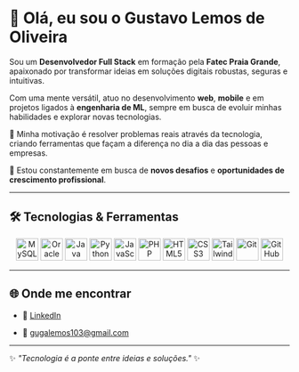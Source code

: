 

# 👋 Olá, eu sou o Gustavo Lemos de Oliveira



Sou um **Desenvolvedor Full Stack** em formação pela **Fatec Praia Grande**, apaixonado por transformar ideias em soluções digitais robustas, seguras e intuitivas.  


Com uma mente versátil, atuo no desenvolvimento **web**, **mobile** e em projetos ligados à **engenharia de ML**, sempre em busca de evoluir minhas habilidades e explorar novas tecnologias.




🔎 Minha motivação é resolver problemas reais através da tecnologia, criando ferramentas que façam a diferença no dia a dia das pessoas e empresas.  


🚀 Estou constantemente em busca de **novos desafios** e **oportunidades de crescimento profissional**.  



---



## 🛠️ Tecnologias & Ferramentas



<p align="center">


  <img src="https://cdn.jsdelivr.net/gh/devicons/devicon/icons/mysql/mysql-original.svg" alt="MySQL" width="40" height="40"/>


  <img src="https://cdn.jsdelivr.net/gh/devicons/devicon/icons/oracle/oracle-original.svg" alt="Oracle" width="40" height="40"/>

  <img src="https://cdn.jsdelivr.net/gh/devicons/devicon/icons/java/java-original.svg" alt="Java" width="40" height="40"/>

  <img src="https://cdn.jsdelivr.net/gh/devicons/devicon/icons/python/python-original.svg" alt="Python" width="40" height="40"/>

  <img src="https://cdn.jsdelivr.net/gh/devicons/devicon/icons/javascript/javascript-original.svg" alt="JavaScript" width="40" height="40"/>


  <img src="https://cdn.jsdelivr.net/gh/devicons/devicon/icons/php/php-original.svg" alt="PHP" width="40" height="40"/>


  <img src="https://cdn.jsdelivr.net/gh/devicons/devicon/icons/html5/html5-original.svg" alt="HTML5" width="40" height="40"/>


  <img src="https://cdn.jsdelivr.net/gh/devicons/devicon/icons/css3/css3-original.svg" alt="CSS3" width="40" height="40"/>


  <img src="https://cdn.jsdelivr.net/gh/devicons/devicon/icons/tailwindcss/tailwindcss-original.svg" alt="TailwindCSS" width="40" height="40"/>


  <img src="https://cdn.jsdelivr.net/gh/devicons/devicon/icons/git/git-original.svg" alt="Git" width="40" height="40"/>

  <img src="https://cdn.jsdelivr.net/gh/devicons/devicon/icons/github/github-original.svg" alt="GitHub" width="40" height="40"/>

</p>


---




## 🌐 Onde me encontrar



- 💼 [LinkedIn](https://www.linkedin.com/in/gustavolemosdeoliveira)  

- 📧 gugalemos103@gmail.com  



---



✨ _"Tecnologia é a ponte entre ideias e soluções."_ ✨
